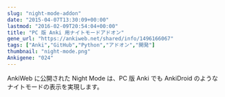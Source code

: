 ```yaml
---
slug: "night-mode-addon"
date: "2015-04-07T13:30:09+00:00"
lastmod: "2016-02-09T20:54:04+00:00"
title: "PC 版 Anki 用ナイトモードアドオン"
gene_url: "https://ankiweb.net/shared/info/1496166067"
tags: ["Anki","GitHub","Python","アドオン","開発"]
thumbnail: "night-mode.png"
Ankigene: "024"
---
```

AnkiWeb に公開された Night Mode は、PC 版 Anki でも AnkiDroid のようなナイトモードの表示を実現します。

